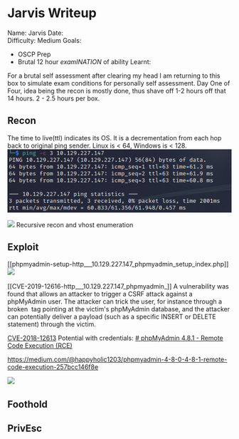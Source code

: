 # Jarvis Writeup
Name: Jarvis
Date:  
Difficulty:  Medium
Goals:  
- OSCP Prep
- Brutal 12 hour *examINATION* of ability
Learnt:

For a brutal self assessment after clearing my head I am returning to this box to simulate exam conditions for personally self assessment. Day One of Four, idea being the recon is mostly done, thus shave off 1-2 hours off that 14 hours. 2 - 2.5 hours per box.


## Recon

The time to live(ttl) indicates its OS. It is a decrementation from each hop back to original ping sender. Linux is < 64, Windows is < 128.
![ping](Screenshots/ping.png)

![](domainname.png)
Recursive recon and vhost enumeration 

## Exploit


[[phpmyadmin-setup-http___10.129.227.147_phpmyadmin_setup_index.php]] 
![](phpmyadminsetup.png)


[[CVE-2019-12616-http___10.129.227.147_phpmyadmin_]]
A vulnerability was found that allows an attacker to trigger a CSRF attack against a phpMyAdmin user. The attacker can trick the user, for instance through a broken  tag pointing at the victim's phpMyAdmin database, and the attacker can potentially deliver a payload (such as a specific INSERT or DELETE statement) through the victim.

[CVE-2018-12613](https://nvd.nist.gov/vuln/detail/CVE-2018-12613)
Potential with credentials: [# phpMyAdmin 4.8.1 - Remote Code Execution (RCE)](https://www.exploit-db.com/exploits/50457)

https://medium.com/@happyholic1203/phpmyadmin-4-8-0-4-8-1-remote-code-execution-257bcc146f8e

![](tears.png)



## Foothold

## PrivEsc

      

